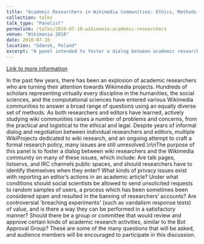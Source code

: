 ```yaml
---
title: "Academic Researchers in Wikimedia Communities: Ethics, Methods, and Policies"
collection: talks
talk_type: "Panelist"
permalink: /talks/2010-07-10-wikimania-academic-researchers
venue: "Wikimania 2010"
date: 2010-07-10
location: "Gdansk, Poland"
excerpt: "A panel intended to foster a dialog between academic researchers who study Wikimedia projects and the Wikimedia community."
---
```


<a href='https://wikimania2010.wikimedia.org/wiki/Submissions/Academic_Researchers_in_Wikimedia_Communities:_Ethics,_Methods,_and_Policies'>Link to more information</a>

In the past few years, there has been an explosion of academic researchers who are turning their attention towards Wikimedia projects. Hundreds of scholars representing virtually every discipline in the humanities, the social sciences, and the computational sciences have entered various Wikimedia communities to answer a broad range of questions using an equally diverse set of methods. As both researchers and editors have learned, actively studying wiki communities raises a number of problems and concerns, from the practical and logistical to the ethical and legal. Despite years of informal dialog and negotiation between individual researchers and editors, multiple WikiProjects dedicated to wiki research, and an ongoing attempt to craft a formal research policy, many issues are still unresolved.\n\nThe purpose of this panel is to foster a dialog between wiki researchers and the Wikimedia community on many of these issues, which include: Are talk pages, listservs, and IRC channels public spaces, and should researchers have to identify themselves when they enter? What kinds of privacy issues exist with reporting an editor’s actions in an academic article? Under what conditions should social scientists be allowed to send unsolicited requests to random samples of users, a process which has been sometimes been considered spam and resulted in the banning of researchers’ accounts? Are controversial &apos;breaching experiments&apos; (such as vandalism response tests) of value, and is there a way they can be performed in a satisfactory manner? Should there be a group or committee that would review and approve certain kinds of academic research activities, similar to the Bot Approval Group? These are some of the many questions that will be asked, and audience members will be encouraged to participate in this discussion.
